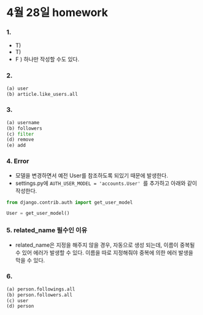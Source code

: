 # 4월 28일 homework

### 1. 

* T) 
* T)
* F )  하나만 작성할 수도 있다.

### 2. 

```html
(a) user
(b) article.like_users.all
```



### 3. 

```python
(a) username
(b) followers
(c) filter
(d) remove
(e) add
```



### 4. Error 

* 모델을 변경하면서 예전 User를 참조하도록 되있기 때문에 발생한다.
* settings.py에 `AUTH_USER_MODEL = 'accounts.User' `를 추가하고 아래와 같이 작성한다.

```python
from django.contrib.auth import get_user_model

User = get_user_model()
```



### 5. related_name 필수인 이유

* related_name은 지정을 해주지 않을 경우, 자동으로 생성 되는데, 이름이 중복될 수 있어 에러가 발생할 수 있다. 이름을 따로 지정해줘야 중복에 의한 에러 발생을 막을 수 있다.

### 6.

```html
(a) person.followings.all
(b) person.followers.all
(c) user
(d) person
```

